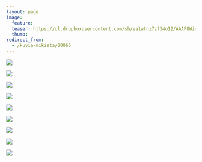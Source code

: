 ```yaml
---
layout: page
image:
  feature:
  teaser: https://dl.dropboxusercontent.com/sh/ea1wtnz7z734o12/AAAF8WioZFx8G51W9ooe3n1Ma/mikin-kuvat/3/DS31096-245px.jpg
  thumb:
redirect_from:
  - /kuvia-mikista/00066
---
```


[![](https://dl.dropboxusercontent.com/sh/ea1wtnz7z734o12/AAC-4mQ0Nv9WLY_KGEchISkoa/mikin-kuvat/3/DS31063-800px.jpg)](https://dl.dropboxusercontent.com/sh/ea1wtnz7z734o12/AAANfcM3ip92xgw8RFNwUtUpa/mikin-kuvat/3/DS31063.jpg)

[![](https://dl.dropboxusercontent.com/sh/ea1wtnz7z734o12/AACvqAsW_vgr6-NZtpkJgh1Va/mikin-kuvat/3/DS31065-800px.jpg)](https://dl.dropboxusercontent.com/sh/ea1wtnz7z734o12/AABspigQBTpBkJ-sSEQSWvNia/mikin-kuvat/3/DS31065.jpg)

[![](https://dl.dropboxusercontent.com/sh/ea1wtnz7z734o12/AAD1IbAA36q6EARj7EI9O3HVa/mikin-kuvat/3/DS31071-800px.jpg)](https://dl.dropboxusercontent.com/sh/ea1wtnz7z734o12/AACxFN5dDUxdPriVUKCsk9yha/mikin-kuvat/3/DS31071.jpg)

[![](https://dl.dropboxusercontent.com/sh/ea1wtnz7z734o12/AACqfOQZl1_82dAQbW0aFQc1a/mikin-kuvat/3/DS31075-800px.jpg)](https://dl.dropboxusercontent.com/sh/ea1wtnz7z734o12/AABuanj8QWEnVpgL7y7_cpsGa/mikin-kuvat/3/DS31075.jpg)

[![](https://dl.dropboxusercontent.com/sh/ea1wtnz7z734o12/AADBiYUMEDA4pK9-w7UPVPFoa/mikin-kuvat/3/DS31083-800px.jpg)](https://dl.dropboxusercontent.com/sh/ea1wtnz7z734o12/AABDKw9KFsvKCSoL2N1S1AwFa/mikin-kuvat/3/DS31083.jpg)

[![](https://dl.dropboxusercontent.com/sh/ea1wtnz7z734o12/AAC62DADYKq4k3WJjx__qznba/mikin-kuvat/3/DS31090-800px.jpg)](https://dl.dropboxusercontent.com/sh/ea1wtnz7z734o12/AACAujKX0D4a1wByyab9w-1-a/mikin-kuvat/3/DS31090.jpg)

[![](https://dl.dropboxusercontent.com/sh/ea1wtnz7z734o12/AADkpnw7VdGzKJ1cXU7--uqPa/mikin-kuvat/3/DS31093-800px.jpg)](https://dl.dropboxusercontent.com/sh/ea1wtnz7z734o12/AAAafLbG59sSE_nZQ1aP37Tra/mikin-kuvat/3/DS31093.jpg)

[![](https://dl.dropboxusercontent.com/sh/ea1wtnz7z734o12/AAD5icVRl7iBWzRkLYh1wcjDa/mikin-kuvat/3/DS31095-800px.jpg)](https://dl.dropboxusercontent.com/sh/ea1wtnz7z734o12/AAB4JIWazCcxMqm1QA6CkBcHa/mikin-kuvat/3/DS31095.jpg)

[![](https://dl.dropboxusercontent.com/sh/ea1wtnz7z734o12/AABr1iwWd4ho1JEgEJP5Mf9za/mikin-kuvat/3/DS31097-800px.jpg)](https://dl.dropboxusercontent.com/sh/ea1wtnz7z734o12/AAC5KA9FJ_kPHEyeliSyoFfYa/mikin-kuvat/3/DS31097.jpg)
